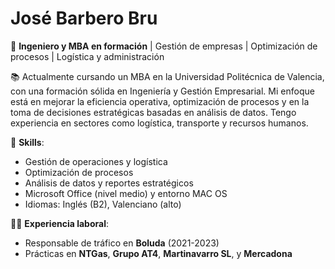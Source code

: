 # José Barbero Bru

🚀 **Ingeniero y MBA en formación** | Gestión de empresas | Optimización de procesos | Logística y administración

📚 Actualmente cursando un MBA en la Universidad Politécnica de Valencia, con una formación sólida en Ingeniería y Gestión Empresarial. Mi enfoque está en mejorar la eficiencia operativa, optimización de procesos y en la toma de decisiones estratégicas basadas en análisis de datos. Tengo experiencia en sectores como logística, transporte y recursos humanos.

🔧 **Skills**:
- Gestión de operaciones y logística
- Optimización de procesos
- Análisis de datos y reportes estratégicos
- Microsoft Office (nivel medio) y entorno MAC OS
- Idiomas: Inglés (B2), Valenciano (alto)

👨‍💻 **Experiencia laboral**:
- Responsable de tráfico en **Boluda** (2021-2023)
- Prácticas en **NTGas**, **Grupo AT4**, **Martinavarro SL**, y **Mercadona**